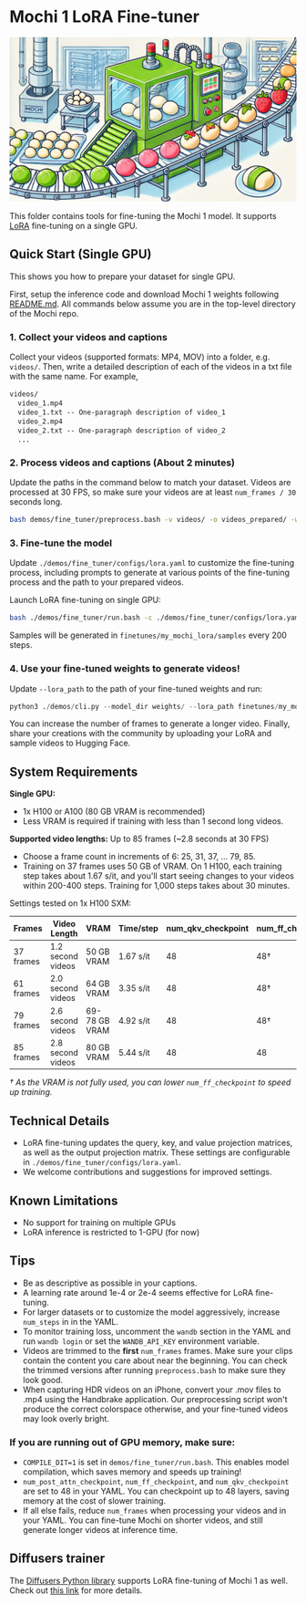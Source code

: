 # Mochi 1 LoRA Fine-tuner

![Mochi being made](../../assets/mochi-factory.webp)


This folder contains tools for fine-tuning the Mochi 1 model. It supports [LoRA](https://arxiv.org/abs/2106.09685) fine-tuning on a single GPU.

## Quick Start (Single GPU)
This shows you how to prepare your dataset for single GPU.

First, setup the inference code and download Mochi 1 weights following [README.md](../../README.md).
All commands below assume you are in the top-level directory of the Mochi repo.

### 1. Collect your videos and captions
Collect your videos (supported formats: MP4, MOV) into a folder, e.g. `videos/`. Then, write a detailed description of each of the videos in a txt file with the same name. For example,
```
videos/
  video_1.mp4
  video_1.txt -- One-paragraph description of video_1
  video_2.mp4
  video_2.txt -- One-paragraph description of video_2
  ...
```


### 2. Process videos and captions (About 2 minutes)
Update the paths in the command below to match your dataset. Videos are processed at 30 FPS, so make sure your videos are at least `num_frames / 30` seconds long.
```bash
bash demos/fine_tuner/preprocess.bash -v videos/ -o videos_prepared/ -w weights/ --num_frames 37
```

### 3. Fine-tune the model
Update `./demos/fine_tuner/configs/lora.yaml` to customize the fine-tuning process,
including prompts to generate at various points of the fine-tuning process and the path to your prepared videos.

Launch LoRA fine-tuning on single GPU:
```bash
bash ./demos/fine_tuner/run.bash -c ./demos/fine_tuner/configs/lora.yaml -n 1
```

Samples will be generated in `finetunes/my_mochi_lora/samples` every 200 steps.

### 4. Use your fine-tuned weights to generate videos!
Update `--lora_path` to the path of your fine-tuned weights and run:
```python
python3 ./demos/cli.py --model_dir weights/ --lora_path finetunes/my_mochi_lora/model_2000.lora.safetensors --num_frames 37 --cpu_offload --prompt "A delicate porcelain teacup sits on a marble countertop. The teacup suddenly shatters into hundreds of white ceramic shards that scatter through the air. The scene is bright and crisp with dramatic lighting."
```

You can increase the number of frames to generate a longer video. Finally, share your creations with the community by uploading your LoRA and sample videos to Hugging Face.

## System Requirements

**Single GPU:**
- 1x H100 or A100 (80 GB VRAM is recommended)
- Less VRAM is required if training with less than 1 second long videos.

**Supported video lengths:** Up to 85 frames (~2.8 seconds at 30 FPS)
- Choose a frame count in increments of 6: 25, 31, 37, ... 79, 85.
- Training on 37 frames uses 50 GB of VRAM. On 1 H100, each training step takes about 1.67 s/it,
  and you'll start seeing changes to your videos within 200-400 steps. Training for 1,000 steps takes about 30 minutes.

Settings tested on 1x H100 SXM:

| Frames | Video Length | VRAM | Time/step | num_qkv_checkpoint | num_ff_checkpoint | num_post_attn_checkpoint |
|--------|--------------|------|-----------|-------------------|-------------------|-------------------------|
| 37 frames | 1.2 second videos | 50 GB VRAM | 1.67 s/it | 48 | 48† | 48 |
| 61 frames | 2.0 second videos | 64 GB VRAM | 3.35 s/it | 48 | 48† | 48 |
| 79 frames | 2.6 second videos | 69-78 GB VRAM | 4.92 s/it | 48 | 48† | 48 |
| 85 frames | 2.8 second videos | 80 GB VRAM | 5.44 s/it | 48 | 48 | 48 |

*† As the VRAM is not fully used, you can lower `num_ff_checkpoint` to speed up training.*

## Technical Details

- LoRA fine-tuning updates the query, key, and value projection matrices, as well as the output projection matrix.
  These settings are configurable in `./demos/fine_tuner/configs/lora.yaml`.
- We welcome contributions and suggestions for improved settings.

## Known Limitations

- No support for training on multiple GPUs
- LoRA inference is restricted to 1-GPU (for now)

## Tips

- Be as descriptive as possible in your captions.
- A learning rate around 1e-4 or 2e-4 seems effective for LoRA fine-tuning.
- For larger datasets or to customize the model aggressively, increase `num_steps` in in the YAML.
- To monitor training loss, uncomment the `wandb` section in the YAML and run `wandb login` or set the `WANDB_API_KEY` environment variable.
- Videos are trimmed to the **first** `num_frames` frames. Make sure your clips contain the content you care about near the beginning.
  You can check the trimmed versions after running `preprocess.bash` to make sure they look good.
- When capturing HDR videos on an iPhone, convert your .mov files to .mp4 using the Handbrake application. Our preprocessing script won't produce the correct colorspace otherwise, and your fine-tuned videos may look overly bright.

### If you are running out of GPU memory, make sure:
- `COMPILE_DIT=1` is set in `demos/fine_tuner/run.bash`.
  This enables model compilation, which saves memory and speeds up training!
- `num_post_attn_checkpoint`, `num_ff_checkpoint`, and `num_qkv_checkpoint` are set to 48 in your YAML.
  You can checkpoint up to 48 layers, saving memory at the cost of slower training.
- If all else fails, reduce `num_frames` when processing your videos and in your YAML.
  You can fine-tune Mochi on shorter videos, and still generate longer videos at inference time.

## Diffusers trainer

The [Diffusers Python library](https://github.com/huggingface/diffusers) supports LoRA fine-tuning of Mochi 1 as well. Check out [this link](https://github.com/a-r-r-o-w/cogvideox-factory/tree/80d1150a0e233a1b2b98dd0367c06276989d049c/training/mochi-1) for more details. 
